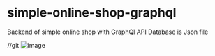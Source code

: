 # simple-online-shop-graphql
Backend of simple online shop with GraphQl API
Database is Json file


//git
![image](https://user-images.githubusercontent.com/93753232/163772212-c0167c08-ce23-42d5-afd4-2b546069f491.png)
